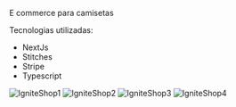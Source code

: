 E commerce para camisetas 

Tecnologias utilizadas:
- NextJs
- Stitches
- Stripe
- Typescript

![IgniteShop1](https://user-images.githubusercontent.com/63352717/218891744-8b639fc6-5ccd-40b0-b12e-5bbefedab380.jpg)
![IgniteShop2](https://user-images.githubusercontent.com/63352717/218891749-e217f906-ded6-4aee-b5a5-8958b499f077.jpg)
![IgniteShop3](https://user-images.githubusercontent.com/63352717/218891752-22a7e215-b5c2-489d-90ca-0b33698a0761.jpg)
![IgniteShop4](https://user-images.githubusercontent.com/63352717/218891754-4d8bc9a9-e27f-46e2-b63e-9d83acb44b09.jpg)